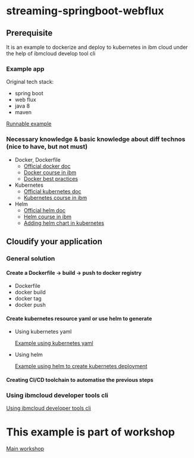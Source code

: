 # streaming-springboot-webflux
## Prerequisite
It is an example to dockerize and deploy to kubernetes in ibm cloud under the help of ibmcloud develop tool cli

### Example app
Original tech stack: 
* spring boot
* web flux
* java 8
* maven

[Runnable example](init)

### Necessary knowledge & basic knowledge about diff technos (nice to have, but not must) 
* Docker, Dockerfile
    * [Official docker doc](https://www.docker.com/)
    * [Docker course in ibm](https://cognitiveclass.ai/courses/docker-essentials)
    * [Docker best practices](https://www.docker.com/blog/intro-guide-to-dockerfile-best-practices/)
* Kubernetes
    * [Official kubernetes doc](https://kubernetes.io/)
    * [Kubernetes course in ibm](https://cognitiveclass.ai/courses/kubernetes-course)
* Helm
    * [Official helm doc](https://helm.sh/)
    * [Helm course in ibm](https://www.ibm.com/cloud/garage/content/course/helm-fundamentals/0)
    * [Adding helm chart in kubernetes](https://cloud.ibm.com/docs/containers?topic=containers-helm)
    
## Cloudify your application
### General solution
#### Create a Dockerfile -> build -> push to docker registry
* Dockerfile
* docker build 
* docker tag
* docker push
#### Create kubernetes resource yaml or use helm to generate
* Using kubernetes yaml

    [Example using kubernetes yaml](https://kubernetes.io/docs/concepts/overview/working-with-objects/kubernetes-objects/)
* Using helm

    [Example using helm to create kubernetes deployment](https://www.baeldung.com/kubernetes-helm)
#### Creating CI/CD toolchain to automatise the previous steps
### Using ibmcloud developer tools cli
[Using ibmcloud developer tools cli](complete/README.md)
# This example is part of workshop
[Main workshop](https://github.com/nicolas2lee/streaming-ibmcloud-workshop)
